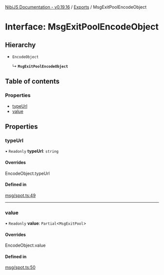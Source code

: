 [NibiJS Documentation - v0.19.16](../intro.md) / [Exports](../modules.md) / MsgExitPoolEncodeObject

# Interface: MsgExitPoolEncodeObject

## Hierarchy

- `EncodeObject`

  ↳ **`MsgExitPoolEncodeObject`**

## Table of contents

### Properties

- [typeUrl](MsgExitPoolEncodeObject.md#typeurl)
- [value](MsgExitPoolEncodeObject.md#value)

## Properties

### typeUrl

• `Readonly` **typeUrl**: `string`

#### Overrides

EncodeObject.typeUrl

#### Defined in

[msg/spot.ts:49](https://github.com/NibiruChain/ts-sdk/blob/bd45b49/packages/nibijs/src/msg/spot.ts#L49)

___

### value

• `Readonly` **value**: `Partial`<`MsgExitPool`\>

#### Overrides

EncodeObject.value

#### Defined in

[msg/spot.ts:50](https://github.com/NibiruChain/ts-sdk/blob/bd45b49/packages/nibijs/src/msg/spot.ts#L50)
